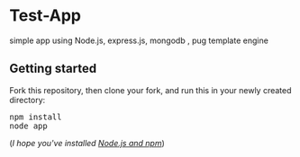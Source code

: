 # Test-App
simple app using Node.js, express.js, mongodb , pug template engine

<h2>Getting started</h2>

Fork this repository, then clone your fork, and run this in your newly created directory:

<pre>npm install
node app</pre>

(<em>I hope you've installed <a href="https://nodejs.org/uk/download/">Node.js and npm</a></em>)
